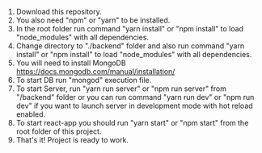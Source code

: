 1) Download this repository.
2) You also need "npm" or "yarn" to be installed.
3) In the root folder run command "yarn install" or "npm install" to load "node_modules" with all dependencies.
4) Change directory to "./backend" folder and also run command "yarn install" or "npm install" to load "node_modules" with all dependencies.
5) You will need to install MongoDB https://docs.mongodb.com/manual/installation/
6) To start DB run "mongod" execution file. 
7) To start Server, run "yarn run server" or "npm run server" from "<project>/backend" folder or you can run command "yarn run dev" or "npm run dev" if you want to launch server in development mode with hot reload enabled.
8) To start react-app you should run "yarn start" or "npm start" from the root folder of this project.
9) That's it! Project is ready to work.
